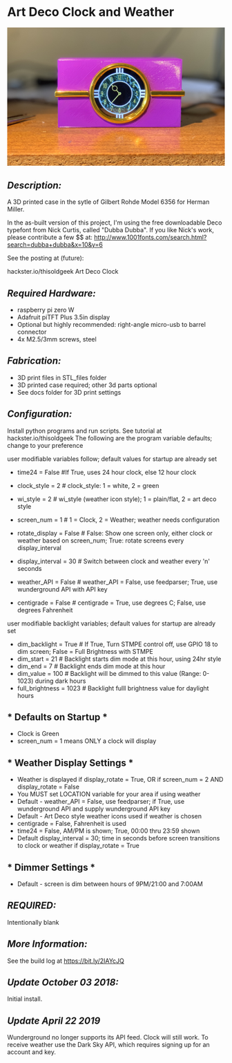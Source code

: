 # **Art Deco Clock and Weather**
![Art Deco Clock](https://github.com/thisoldgeek/DecoClock/blob/master/Deco_Clock_for_READme.jpg "Art Deco Clock and Weather Display")
 
## *Description:*
A 3D printed case in the sytle of Gilbert Rohde Model 6356 for Herman Miller.

In the as-built version of this project, I'm using the free downloadable Deco typefont from Nick Curtis, called "Dubba Dubba". If you like Nick's work, please contribute a few $$ at: http://www.1001fonts.com/search.html?search=dubba+dubba&x=10&y=6

See the posting at (future):

hackster.io/thisoldgeek Art Deco Clock


## *Required Hardware:*
* raspberry pi zero W
* Adafruit piTFT Plus 3.5in display
* Optional but highly recommended: right-angle micro-usb to barrel connector
* 4x M2.5/3mm screws, steel

## *Fabrication:*
* 3D print files in STL_files folder
* 3D printed case required; other 3d parts optional
* See docs folder for 3D print settings

## *Configuration:*
 Install python programs and run scripts. See tutorial at hackster.io/thisoldgeek
 The following are the program variable defaults; change to your preference

  user modifiable variables follow; default values for startup are already set
* time24 = False  			#If True, uses 24 hour clock, else 12 hour clock
* clock_style = 2			# clock_style: 1 = white, 2 = green
* wi_style = 2				# wi_style (weather icon style); 1 = plain/flat, 2 = art deco style
* screen_num = 1				# 1 = Clock, 2 = Weather; weather needs configuration
* rotate_display = False	 # False: Show one screen only, either clock or weather based on screen_num; True: rotate screens every display_interval
* display_interval = 30			# Switch between clock and weather every 'n' seconds

* weather_API = False			# weather_API = False, use feedparser; True, use wunderground API with API key
* centigrade = False			# centigrade = True, use degrees C; False, use degrees Fahrenheit

 user modifiable backlight variables; default values for startup are already set
* dim_backlight = True			# If True, Turn STMPE control off, use GPIO 18 to dim screen; False = Full Brightness with STMPE
* dim_start = 21			# Backlight starts dim mode at this hour, using 24hr style
* dim_end = 7				# Backlight ends dim mode at this hour
* dim_value = 100			# Backlight will be dimmed to this value (Range: 0-1023) during dark hours
* full_brightness = 1023		# Backlight fulll brightness value for daylight hours

## * Defaults on Startup *
* Clock is Green
* screen_num = 1 means ONLY a clock will display

## * Weather Display Settings *
* Weather is displayed if display_rotate = True, OR if screen_num = 2 AND display_rotate = False
* You MUST set LOCATION variable for your area if using weather
* Default - weather_API = False,  use feedparser; if True, use wunderground API and supply wunderground API key
* Default - Art Deco style weather icons used if weather is chosen
* centigrade = False, Fahrenheit is used
* time24 = False, AM/PM is shown; True, 00:00 thru 23:59 shown
* Default display_interval = 30; time in seconds before screen transitions to clock or weather if display_rotate = True

## * Dimmer Settings *
* Default - screen is dim between hours of 9PM/21:00 and 7:00AM


## *REQUIRED:*
Intentionally blank

## *More Information:*
See the build log at https://bit.ly/2IAYcJQ
## *Update October 03 2018:*
Initial install.
## *Update April 22 2019*
Wunderground no longer supports its API feed. Clock will still work. 
To receive weather use the Dark Sky API, which requires signing up for an account and key.
